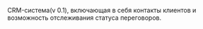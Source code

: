CRM-система(v 0.1), включающая в себя контакты клиентов и возможность отслеживания статуса переговоров.
